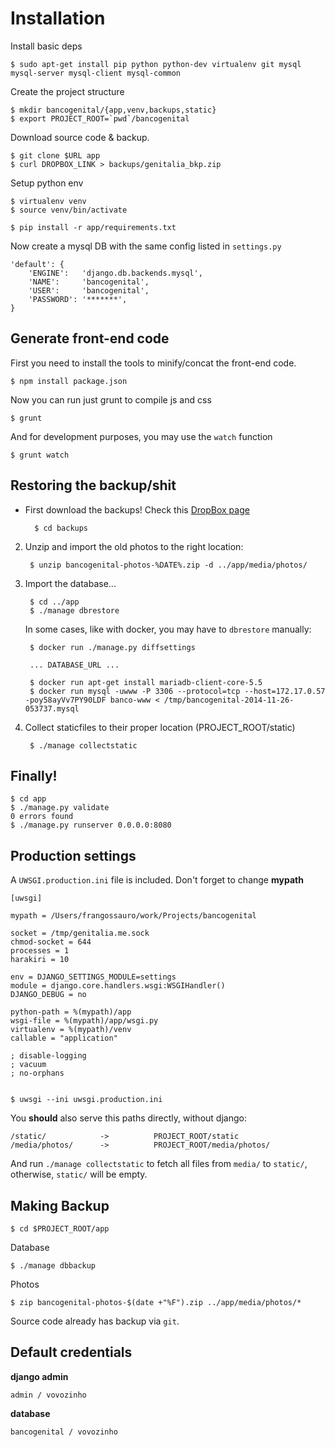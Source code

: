 # Installation

Install basic deps

    $ sudo apt-get install pip python python-dev virtualenv git mysql mysql-server mysql-client mysql-common

Create the project structure

    $ mkdir bancogenital/{app,venv,backups,static}
	$ export PROJECT_ROOT=`pwd`/bancogenital

Download source code & backup.

	$ git clone $URL app
	$ curl DROPBOX_LINK > backups/genitalia_bkp.zip 

Setup python env

    $ virtualenv venv
    $ source venv/bin/activate

    $ pip install -r app/requirements.txt

Now create a mysql DB with the same config listed in `settings.py`

	'default': {
	    'ENGINE': 	'django.db.backends.mysql', 
	    'NAME':  	'bancogenital',             
	    'USER':     'bancogenital',             
	    'PASSWORD': '*******',                  
	}

## Generate front-end code

First you need to install the tools to minify/concat the front-end code.

    $ npm install package.json

Now you can run just grunt to compile js and css

    $ grunt 

And for development purposes, you may use the `watch` function

    $ grunt watch


## Restoring the backup/shit

* First download the backups! Check this [DropBox page](https://www.dropbox.com/sh/oec6m0xu5c4lbbw/XEQ_Ujdcx7?m)

		$ cd backups

2. Unzip and import the old photos to the right location:
	
		$ unzip bancogenital-photos-%DATE%.zip -d ../app/media/photos/
	
3. Import the database...

		$ cd ../app
		$ ./manage dbrestore

    In some cases, like with docker, you may have to `dbrestore`
    manually:

        $ docker run ./manage.py diffsettings

        ... DATABASE_URL ...

        $ docker run apt-get install mariadb-client-core-5.5
        $ docker run mysql -uwww -P 3306 --protocol=tcp --host=172.17.0.57 -poy58ayVv7PY90LDF banco-www < /tmp/bancogenital-2014-11-26-053737.mysql

4. Collect staticfiles to their proper location (PROJECT_ROOT/static)

		$ ./manage collectstatic

## Finally!

    $ cd app
    $ ./manage.py validate
	0 errors found
	$ ./manage.py runserver 0.0.0.0:8080

## Production settings

A `UWSGI.production.ini` file is included. Don't forget to change **mypath** 

	[uwsgi]
	
	mypath = /Users/frangossauro/work/Projects/bancogenital
	
	socket = /tmp/genitalia.me.sock
	chmod-socket = 644
	processes = 1
	harakiri = 10
	
	env = DJANGO_SETTINGS_MODULE=settings
	module = django.core.handlers.wsgi:WSGIHandler()
	DJANGO_DEBUG = no
	
	python-path = %(mypath)/app
	wsgi-file = %(mypath)/app/wsgi.py
	virtualenv = %(mypath)/venv
	callable = "application"
	
	; disable-logging
	; vacuum
	; no-orphans


    $ uwsgi --ini uwsgi.production.ini


You **should** also serve this paths directly, without django:

	/static/  			->  		PROJECT_ROOT/static
	/media/photos/  	-> 			PROJECT_ROOT/media/photos/

And run `./manage collectstatic` to fetch all files from `media/` to `static/`, otherwise,
`static/` will be empty.

## Making Backup

	$ cd $PROJECT_ROOT/app

Database

	$ ./manage dbbackup		

Photos	

	$ zip bancogenital-photos-$(date +"%F").zip ../app/media/photos/*


Source code already has backup via ```git```.

## Default credentials

**django admin**

	admin / vovozinho

**database**

	bancogenital / vovozinho
